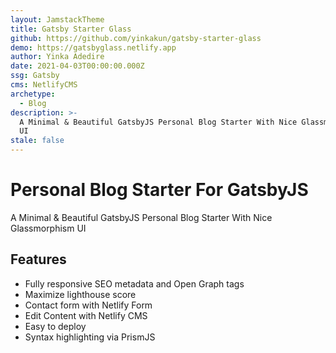 ```yaml
---
layout: JamstackTheme
title: Gatsby Starter Glass
github: https://github.com/yinkakun/gatsby-starter-glass
demo: https://gatsbyglass.netlify.app
author: Yinka Adedire
date: 2021-04-03T00:00:00.000Z
ssg: Gatsby
cms: NetlifyCMS
archetype:
  - Blog
description: >-
  A Minimal & Beautiful GatsbyJS Personal Blog Starter With Nice Glassmorphism
  UI
stale: false
---
```


# Personal Blog Starter For GatsbyJS

A Minimal & Beautiful GatsbyJS Personal Blog Starter With Nice Glassmorphism UI

## Features

* Fully responsive SEO metadata and Open Graph tags
* Maximize lighthouse score
* Contact form with Netlify Form
* Edit Content with Netlify CMS
* Easy to deploy 
* Syntax highlighting via PrismJS
